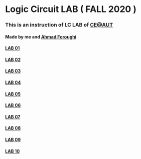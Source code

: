 
# Logic Circuit LAB   ( FALL 2020 )

### This is an instruction of LC LAB of [CE@AUT](https://ce.aut.ac.ir/)
#### Made by me and [Ahmad Foroughi](https://github.com/pyhp2017)

#### [LAB 01](https://github.com/alinowrouzii/LC-LAB/tree/master/LAB01)

#### [LAB 02](https://github.com/alinowrouzii/LC-LAB/tree/master/LAB02)

#### [LAB 03](https://github.com/alinowrouzii/LC-LAB/tree/master/LAB03)

#### [LAB 04](https://github.com/alinowrouzii/LC-LAB/tree/master/LAB04)

#### [LAB 05](https://github.com/alinowrouzii/LC-LAB/tree/master/LAB05)

#### [LAB 06](https://github.com/alinowrouzii/LC-LAB/tree/master/LAB06)

#### [LAB 07](https://github.com/alinowrouzii/LC-LAB/tree/master/LAB07)

#### [LAB 08](https://github.com/alinowrouzii/LC-LAB/tree/master/LAB08)

#### [LAB 09](https://github.com/alinowrouzii/LC-LAB/tree/master/LAB09)

#### [LAB 10](https://github.com/alinowrouzii/LC-LAB/tree/master/LAB10)

